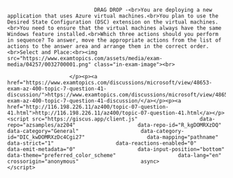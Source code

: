 <p class="card-text">
							
								DRAG DROP -<br>You are deploying a new application that uses Azure virtual machines.<br>You plan to use the Desired State Configuration (DSC) extension on the virtual machines.<br>You need to ensure that the virtual machines always have the same Windows feature installed.<br>Which three actions should you perform in sequence? To answer, move the appropriate actions from the list of actions to the answer area and arrange them in the correct order.<br>Select and Place:<br><img src="https://www.examtopics.com/assets/media/exam-media/04257/0032700001.png" class="in-exam-image"><br>
							
						</p><p><a href="https://www.examtopics.com/discussions/microsoft/view/48653-exam-az-400-topic-7-question-41-discussion/">https://www.examtopics.com/discussions/microsoft/view/48653-exam-az-400-topic-7-question-41-discussion/</a></p><p><a href="http://116.198.226.11/az400/topic-07-question-41.html">http://116.198.226.11/az400/topic-07-question-41.html</a></p><script src="https://giscus.app/client.js"                    data-repo="azsamples/az204"                    data-repo-id="R_kgDOMRXzDQ"                    data-category="General"                    data-category-id="DIC_kwDOMRXzDc4Cgi27"                    data-mapping="pathname"                    data-strict="1"                    data-reactions-enabled="0"                    data-emit-metadata="0"                    data-input-position="bottom"                    data-theme="preferred_color_scheme"                    data-lang="en"                    crossorigin="anonymous"                    async>                    </script>